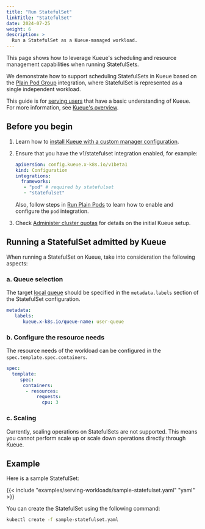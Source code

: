 ```yaml
---
title: "Run StatefulSet"
linkTitle: "StatefulSet"
date: 2024-07-25
weight: 6
description: >
  Run a StatefulSet as a Kueue-managed workload.
---
```


This page shows how to leverage Kueue's scheduling and resource management
capabilities when running StatefulSets.

We demonstrate how to support scheduling StatefulSets in Kueue based on the
[Plain Pod Group](https://kueue.sigs.k8s.io/docs/tasks/run/plain_pods/) integration,
where StatefulSet is represented as a single independent workload.

This guide is for [serving users](/docs/tasks#serving-user) that have a basic understanding of Kueue.
For more information, see [Kueue's overview](/docs/overview).

## Before you begin

1. Learn how to [install Kueue with a custom manager configuration](/docs/installation/#install-a-custom-configured-released-version).

2. Ensure that you have the v1/statefulset integration enabled, for example:
   ```yaml
   apiVersion: config.kueue.x-k8s.io/v1beta1
   kind: Configuration
   integrations:
     frameworks:
      - "pod" # required by statefulset
      - "statefulset"
   ```
   Also, follow steps in [Run Plain Pods](/docs/tasks/run/plain_pods/#before-you-begin)
   to learn how to enable and configure the `pod` integration.

3. Check [Administer cluster quotas](/docs/tasks/manage/administer_cluster_quotas) for details on the initial Kueue setup.

## Running a StatefulSet admitted by Kueue

When running a StatefulSet on Kueue, take into consideration the following aspects:

### a. Queue selection

The target [local queue](/docs/concepts/local_queue) should be specified in the `metadata.labels` section of the StatefulSet configuration.

```yaml
metadata:
   labels:
      kueue.x-k8s.io/queue-name: user-queue
```

### b. Configure the resource needs
The resource needs of the workload can be configured in the `spec.template.spec.containers`.

```yaml
spec:
  template:
     spec:
      containers:
       - resources:
           requests:
             cpu: 3
```

### c. Scaling

Currently, scaling operations on StatefulSets are not supported.
This means you cannot perform scale up or scale down operations directly through Kueue.

## Example
Here is a sample StatefulSet:

{{< include "examples/serving-workloads/sample-statefulset.yaml" "yaml" >}}

You can create the StatefulSet using the following command:

```sh
kubectl create -f sample-statefulset.yaml
```
